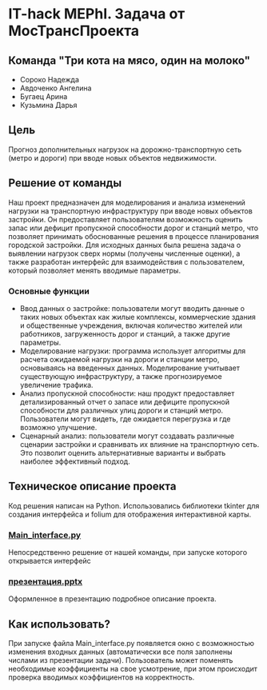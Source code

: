 # IT-hack MEPhI. Задача от МосТрансПроекта

## Команда "Три кота на мясо, один на молоко"
- Сороко Надежда
- Авдоченко Ангелина
- Бугаец Арина
- Кузьмина Дарья

## Цель
Прогноз дополнительных нагрузок на дорожно-транспортную сеть (метро и дороги) при вводе новых объектов недвижимости. 

## Решение от команды
Наш проект предназначен для моделирования и анализа изменений нагрузки на транспортную инфраструктуру при вводе новых объектов застройки. Он предоставляет пользователям возможность оценить запас или дефицит пропускной способности дорог и станций метро, что позволяет принимать обоснованные решения в процессе планирования городской застройки. 
Для исходных данных была решена задача о выявлении нагрузок сверх нормы (получены численные оценки), а также разработан интерфейс для взаимодействия с пользователем, который позволяет менять вводимые параметры.

### Основные функции
- Ввод данных о застройке: пользователи могут вводить данные о таких новых объектах как жилые комплексы, коммерческие здания и общественные учреждения, включая количество жителей или работников, загруженность дорог и станций, а также другие параметры.
- Моделирование нагрузки: программа использует алгоритмы для расчета ожидаемой нагрузки на дороги и станции метро, основываясь на введенных данных. Моделирование учитывает существующую инфраструктуру, а также прогнозируемое увеличение трафика.
- Анализ пропускной способности: наш продукт предоставляет детализированный отчет о запасе или дефиците пропускной способности для различных улиц дороги и станций метро. Пользователи могут видеть, где ожидается перегрузка и где возможно улучшение.
- Сценарный анализ: пользователи могут создавать различные сценарии застройки и сравнивать их влияние на транспортную сеть. Это позволит оценить альтернативные варианты и выбрать наиболее эффективный подход.

## Техническое описание проекта
Код решения написан на Python. Использовались библиотеки tkinter для создания интерфейса и folium для отображения интерактивной карты. 

### [Main_interface.py](/Main_interface.py)
Непосредственно решение от нашей команды, при запуске которого открывается интерфейс

### [презентация.pptx](/презентация.pptx)
Оформленное в презентацию подробное описание проекта.

## Как использовать?
При запуске файла Main_interface.py появляется окно с возможностью изменения входных данных (автоматически все поля заполнены числами из презентации задачи). Пользователь может поменять необходимые коэффициенты на свое усмотрение, при этом происходит проверка вводимых коэффициентов на корректность.
